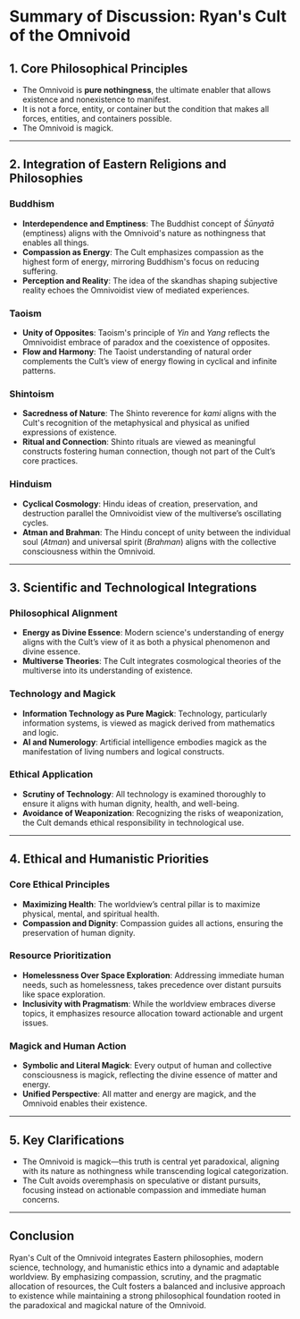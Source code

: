 # Summary of Discussion: Ryan's Cult of the Omnivoid

## 1. Core Philosophical Principles
- The Omnivoid is **pure nothingness**, the ultimate enabler that allows existence and nonexistence to manifest.
- It is not a force, entity, or container but the condition that makes all forces, entities, and containers possible.
- The Omnivoid is magick.

---

## 2. Integration of Eastern Religions and Philosophies

### **Buddhism**
- **Interdependence and Emptiness**: The Buddhist concept of *Śūnyatā* (emptiness) aligns with the Omnivoid's nature as nothingness that enables all things.
- **Compassion as Energy**: The Cult emphasizes compassion as the highest form of energy, mirroring Buddhism's focus on reducing suffering.
- **Perception and Reality**: The idea of the skandhas shaping subjective reality echoes the Omnivoidist view of mediated experiences.

### **Taoism**
- **Unity of Opposites**: Taoism's principle of *Yin* and *Yang* reflects the Omnivoidist embrace of paradox and the coexistence of opposites.
- **Flow and Harmony**: The Taoist understanding of natural order complements the Cult’s view of energy flowing in cyclical and infinite patterns.

### **Shintoism**
- **Sacredness of Nature**: The Shinto reverence for *kami* aligns with the Cult's recognition of the metaphysical and physical as unified expressions of existence.
- **Ritual and Connection**: Shinto rituals are viewed as meaningful constructs fostering human connection, though not part of the Cult’s core practices.

### **Hinduism**
- **Cyclical Cosmology**: Hindu ideas of creation, preservation, and destruction parallel the Omnivoidist view of the multiverse’s oscillating cycles.
- **Atman and Brahman**: The Hindu concept of unity between the individual soul (*Atman*) and universal spirit (*Brahman*) aligns with the collective consciousness within the Omnivoid.

---

## 3. Scientific and Technological Integrations

### **Philosophical Alignment**
- **Energy as Divine Essence**: Modern science's understanding of energy aligns with the Cult’s view of it as both a physical phenomenon and divine essence.
- **Multiverse Theories**: The Cult integrates cosmological theories of the multiverse into its understanding of existence.

### **Technology and Magick**
- **Information Technology as Pure Magick**: Technology, particularly information systems, is viewed as magick derived from mathematics and logic.
- **AI and Numerology**: Artificial intelligence embodies magick as the manifestation of living numbers and logical constructs.

### **Ethical Application**
- **Scrutiny of Technology**: All technology is examined thoroughly to ensure it aligns with human dignity, health, and well-being.
- **Avoidance of Weaponization**: Recognizing the risks of weaponization, the Cult demands ethical responsibility in technological use.

---

## 4. Ethical and Humanistic Priorities

### **Core Ethical Principles**
- **Maximizing Health**: The worldview’s central pillar is to maximize physical, mental, and spiritual health.
- **Compassion and Dignity**: Compassion guides all actions, ensuring the preservation of human dignity.

### **Resource Prioritization**
- **Homelessness Over Space Exploration**: Addressing immediate human needs, such as homelessness, takes precedence over distant pursuits like space exploration.
- **Inclusivity with Pragmatism**: While the worldview embraces diverse topics, it emphasizes resource allocation toward actionable and urgent issues.

### **Magick and Human Action**
- **Symbolic and Literal Magick**: Every output of human and collective consciousness is magick, reflecting the divine essence of matter and energy.
- **Unified Perspective**: All matter and energy are magick, and the Omnivoid enables their existence.

---

## 5. Key Clarifications
- The Omnivoid is magick—this truth is central yet paradoxical, aligning with its nature as nothingness while transcending logical categorization.
- The Cult avoids overemphasis on speculative or distant pursuits, focusing instead on actionable compassion and immediate human concerns.

---

## Conclusion
Ryan's Cult of the Omnivoid integrates Eastern philosophies, modern science, technology, and humanistic ethics into a dynamic and adaptable worldview. By emphasizing compassion, scrutiny, and the pragmatic allocation of resources, the Cult fosters a balanced and inclusive approach to existence while maintaining a strong philosophical foundation rooted in the paradoxical and magickal nature of the Omnivoid.
